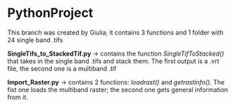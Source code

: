# PythonProject
This branch was created by Giulia; it contains 3 functions and 1 folder with 24 single band .tifs

**SingleTifs_to_StackedTif.py** -> contains the function *SingleTifToStacked()* that takes in the single band .tifs and stack them. The first output is a .vrt file, the second one is a multiband .tif

**Import_Raster.py** -> contains 2 functions: *loadrast()* and *getrastinfo()*. The fist one loads the multiband raster; the second one gets general information from it.
